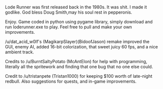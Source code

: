 Lode Runner was first released back in the 1980s. It was shit. I made it godlike. God bless Doug Smith,may his soul rest in 
pepperonis.

Enjoy. Game coded in python using pygame library, simply download and run loderunner.exe to play. Feel free to pull and make your
own improvements.

/u/dat_acid_w0lf's (MagikarpSlayer)(BidoofJason) remake improved the GUI, enemy AI, added 16-bit colorization, that sweet 
juicy 60 fps, and a nice ambient track.

Credits to /u/BurntSaltyPotato (McAntElon) for help with programming, literally all the spritework and finding that one bug 
that no one else could.

Credit to /u/tristanpete (Tristan1000) for keeping $100 worth of late-night redbull. Also suggestions for quests, and in-game 
improvements.

